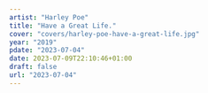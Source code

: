 ```yaml
---
artist: "Harley Poe"
title: "Have a Great Life."
cover: "covers/harley-poe-have-a-great-life.jpg"
year: "2019"
pdate: "2023-07-04"
date: 2023-07-09T22:10:46+01:00
draft: false
url: "2023-07-04"
---
```


